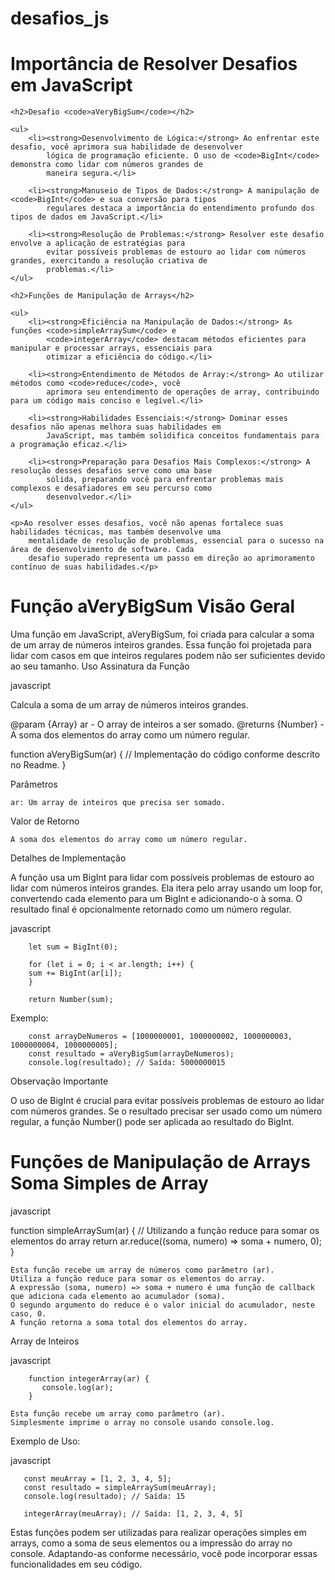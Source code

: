 # desafios_js

<h1>Importância de Resolver Desafios em JavaScript</h1>

    <h2>Desafio <code>aVeryBigSum</code></h2>

    <ul>
        <li><strong>Desenvolvimento de Lógica:</strong> Ao enfrentar este desafio, você aprimora sua habilidade de desenvolver
            lógica de programação eficiente. O uso de <code>BigInt</code> demonstra como lidar com números grandes de
            maneira segura.</li>

        <li><strong>Manuseio de Tipos de Dados:</strong> A manipulação de <code>BigInt</code> e sua conversão para tipos
            regulares destaca a importância do entendimento profundo dos tipos de dados em JavaScript.</li>

        <li><strong>Resolução de Problemas:</strong> Resolver este desafio envolve a aplicação de estratégias para
            evitar possíveis problemas de estouro ao lidar com números grandes, exercitando a resolução criativa de
            problemas.</li>
    </ul>

    <h2>Funções de Manipulação de Arrays</h2>

    <ul>
        <li><strong>Eficiência na Manipulação de Dados:</strong> As funções <code>simpleArraySum</code> e
            <code>integerArray</code> destacam métodos eficientes para manipular e processar arrays, essenciais para
            otimizar a eficiência do código.</li>

        <li><strong>Entendimento de Métodos de Array:</strong> Ao utilizar métodos como <code>reduce</code>, você
            aprimora seu entendimento de operações de array, contribuindo para um código mais conciso e legível.</li>

        <li><strong>Habilidades Essenciais:</strong> Dominar esses desafios não apenas melhora suas habilidades em
            JavaScript, mas também solidifica conceitos fundamentais para a programação eficaz.</li>

        <li><strong>Preparação para Desafios Mais Complexos:</strong> A resolução desses desafios serve como uma base
            sólida, preparando você para enfrentar problemas mais complexos e desafiadores em seu percurso como
            desenvolvedor.</li>
    </ul>

    <p>Ao resolver esses desafios, você não apenas fortalece suas habilidades técnicas, mas também desenvolve uma
        mentalidade de resolução de problemas, essencial para o sucesso na área de desenvolvimento de software. Cada
        desafio superado representa um passo em direção ao aprimoramento contínuo de suas habilidades.</p>


<h1>Função aVeryBigSum
Visão Geral</h1>

Uma função em JavaScript, aVeryBigSum, foi criada para calcular a soma de um array de números inteiros grandes. Essa função foi projetada para lidar com casos em que inteiros regulares podem não ser suficientes devido ao seu tamanho.
Uso
Assinatura da Função

javascript


Calcula a soma de um array de números inteiros grandes.
 
@param {Array<Number>} ar - O array de inteiros a ser somado.
@returns {Number} - A soma dos elementos do array como um número regular.

function aVeryBigSum(ar) {
    // Implementação do código conforme descrito no Readme.
}

Parâmetros

    ar: Um array de inteiros que precisa ser somado.

Valor de Retorno

    A soma dos elementos do array como um número regular.

Detalhes de Implementação

A função usa um BigInt para lidar com possíveis problemas de estouro ao lidar com números inteiros grandes. Ela itera pelo array usando um loop for, convertendo cada elemento para um BigInt e adicionando-o à soma. O resultado final é opcionalmente retornado como um número regular.

javascript

```
    let sum = BigInt(0);

    for (let i = 0; i < ar.length; i++) {
    sum += BigInt(ar[i]);
    }

    return Number(sum);
```

Exemplo:


```
    const arrayDeNumeros = [1000000001, 1000000002, 1000000003, 1000000004, 1000000005];
    const resultado = aVeryBigSum(arrayDeNumeros);
    console.log(resultado); // Saída: 5000000015
```

Observação Importante

O uso de BigInt é crucial para evitar possíveis problemas de estouro ao lidar com números grandes. Se o resultado precisar ser usado como um número regular, a função Number() pode ser aplicada ao resultado do BigInt.

<h1>Funções de Manipulação de Arrays
Soma Simples de Array</h1>

javascript

function simpleArraySum(ar) {
    // Utilizando a função reduce para somar os elementos do array
    return ar.reduce((soma, numero) => soma + numero, 0);
}

    Esta função recebe um array de números como parâmetro (ar).
    Utiliza a função reduce para somar os elementos do array.
    A expressão (soma, numero) => soma + numero é uma função de callback que adiciona cada elemento ao acumulador (soma).
    O segundo argumento do reduce é o valor inicial do acumulador, neste caso, 0.
    A função retorna a soma total dos elementos do array.

Array de Inteiros

javascript
```
    function integerArray(ar) {
       console.log(ar);
    }
```

    Esta função recebe um array como parâmetro (ar).
    Simplesmente imprime o array no console usando console.log.


Exemplo de Uso:

javascript

```
   const meuArray = [1, 2, 3, 4, 5];
   const resultado = simpleArraySum(meuArray);
   console.log(resultado); // Saída: 15

   integerArray(meuArray); // Saída: [1, 2, 3, 4, 5]
```


Estas funções podem ser utilizadas para realizar operações simples em arrays, como a soma de seus elementos ou a impressão do array no console. Adaptando-as conforme necessário, você pode incorporar essas funcionalidades em seu código.
